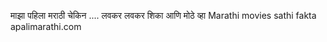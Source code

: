 माझा पहिला मराठी चेकिन .... लवकर लवकर शिका आणि मोठे व्हा 
Marathi movies sathi fakta apalimarathi.com
